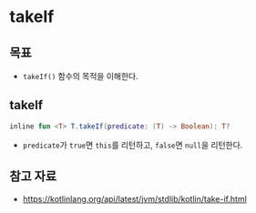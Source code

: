 # takeIf

## 목표

- `takeIf()` 함수의 목적을 이해한다.

## takeIf

```kotlin
inline fun <T> T.takeIf(predicate: (T) -> Boolean): T?
```

- `predicate`가 `true`면 `this`를 리턴하고, `false`면 `null`을 리턴한다.

## 참고 자료

- https://kotlinlang.org/api/latest/jvm/stdlib/kotlin/take-if.html